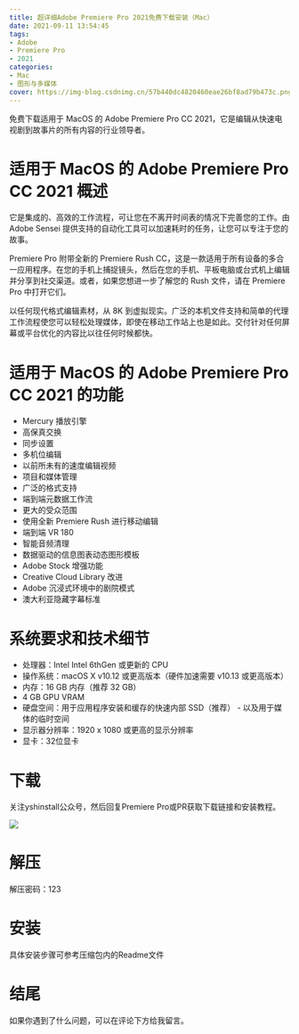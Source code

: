 ```yaml
---
title: 超详细Adobe Premiere Pro 2021免费下载安装（Mac）
date: 2021-09-11 13:54:45
tags: 
- Adobe
- Premiere Pro
- 2021
categories:
- Mac 
- 图形与多媒体
cover: https://img-blog.csdnimg.cn/57b440dc4820460eae26bf8ad79b473c.png
---
```


免费下载适用于 MacOS 的 Adob​​e Premiere Pro CC 2021，它是编辑从快速电视剧到故事片的所有内容的行业领导者。

# 适用于 MacOS 的 Adob​​e Premiere Pro CC 2021 概述
它是集成的、高效的工作流程，可让您在不离开时间表的情况下完善您的工作。由 Adob​​e Sensei 提供支持的自动化工具可以加速耗时的任务，让您可以专注于您的故事。

Premiere Pro 附带全新的 Premiere Rush CC，这是一款适用于所有设备的多合一应用程序。在您的手机上捕捉镜头，然后在您的手机、平板电脑或台式机上编辑并分享到社交渠道。或者，如果您想进一步了解您的 Rush 文件，请在 Premiere Pro 中打开它们。

以任何现代格式编辑素材，从 8K 到虚拟现实。广泛的本机文件支持和简单的代理工作流程使您可以轻松处理媒体，即使在移动工作站上也是如此。交付针对任何屏幕或平台优化的内容比以往任何时候都快。

# 适用于 MacOS 的 Adob​​e Premiere Pro CC 2021 的功能
- Mercury 播放引擎
- 高保真交换
- 同步设置
- 多机位编辑
- 以前所未有的速度编辑视频
- 项目和媒体管理
- 广泛的格式支持
- 端到端元数据工作流
- 更大的受众范围
- 使用全新 Premiere Rush 进行移动编辑
- 端到端 VR 180
- 智能音频清理
- 数据驱动的信息图表动态图形模板
- Adobe Stock 增强功能
- Creative Cloud Library 改进
- Adobe 沉浸式环境中的剧院模式
- 澳大利亚隐藏字幕标准

# 系统要求和技术细节
- 处理器：Intel Intel 6thGen 或更新的 CPU
- 操作系统：macOS X v10.12 或更高版本（硬件加速需要 v10.13 或更高版本）
- 内存：16 GB 内存（推荐 32 GB）
- 4 GB GPU VRAM
- 硬盘空间：用于应用程序安装和缓存的快速内部 SSD（推荐） - 以及用于媒体的临时空间
- 显示器分辨率：1920 x 1080 或更高的显示分辨率
- 显卡：32位显卡

# 下载
关注yshinstall公众号，然后回复Premiere Pro或PR获取下载链接和安装教程。

![](https://img-blog.csdnimg.cn/f824f9d6c4ca40549a3d02de1938c17c.jpg#pic_center)

# 解压
解压密码：123

# 安装
具体安装步骤可参考压缩包内的Readme文件

# 结尾
如果你遇到了什么问题，可以在评论下方给我留言。
